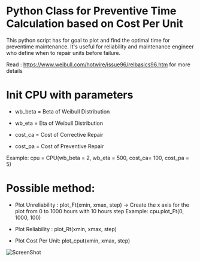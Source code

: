 # Python Class for Preventive Time Calculation based on Cost Per Unit
This python script has for goal to plot and find the optimal time for preventime maintenance.
It's useful for reliability and maintenance engineer who define when to repair units before failure.

Read : https://www.weibull.com/hotwire/issue96/relbasics96.htm for more details

# Init CPU with parameters
 
 - wb_beta = Beta of Weibull Distribution
 
 - wb_eta = Eta of Weibull Distribution
 
 - cost_ca = Cost of Corrective Repair
 
 - cost_pa = Cost of Preventive Repair
 
 
 Example: cpu = CPU(wb_beta = 2, wb_eta = 500, cost_ca= 100, cost_pa = 5)
 
 # Possible method:
 
 - Plot Unreliability : plot_Ft(xmin, xmax, step) -> Create the x axis for the plot from 0 to 1000 hours with 10 hours step
 Example: cpu.plot_Ft(0, 1000, 100)
 
 - Plot Reliability : plot_Rt(xmin, xmax, step)
 
 - Plot Cost Per Unit: plot_cput(xmin, xmax, step)
 
![ScreenShot](https://raw.github.com/KTCrisis/cost_preventive/master/cost_per_unit.png)
